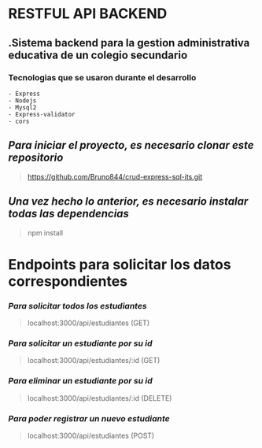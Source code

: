 # RESTFUL API BACKEND

## .Sistema backend para la gestion administrativa educativa de un colegio secundario 


### Tecnologias que se usaron durante el desarrollo

```
- Express
- Nodejs
- Mysql2
- Express-validator
- cors

```


## *Para iniciar el proyecto, es necesario clonar este repositorio*
> https://github.com/Bruno844/crud-express-sql-its.git


## *Una vez hecho lo anterior, es necesario instalar todas las dependencias*
> npm install



# **Endpoints para solicitar los datos correspondientes**

### *Para solicitar todos los estudiantes*
> localhost:3000/api/estudiantes (GET)

### *Para solicitar un estudiante por su id*
> localhost:3000/api/estudiantes/:id (GET)

### *Para eliminar un estudiante por su id*
> localhost:3000/api/estudiantes/:id (DELETE)

### *Para poder registrar un nuevo estudiante*
> localhost:3000/api/estudiantes (POST)








